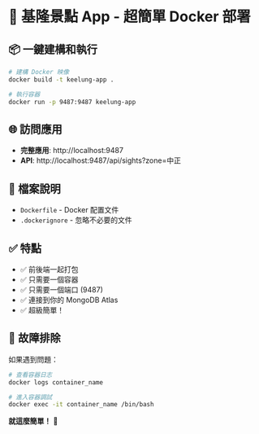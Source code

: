 # 🚀 基隆景點 App - 超簡單 Docker 部署

## 📦 一鍵建構和執行

```bash
# 建構 Docker 映像
docker build -t keelung-app .

# 執行容器
docker run -p 9487:9487 keelung-app
```

## 🌐 訪問應用

- **完整應用**: http://localhost:9487
- **API**: http://localhost:9487/api/sights?zone=中正

## 📁 檔案說明

- `Dockerfile` - Docker 配置文件
- `.dockerignore` - 忽略不必要的文件

## ✅ 特點

- ✅ 前後端一起打包
- ✅ 只需要一個容器
- ✅ 只需要一個端口 (9487)
- ✅ 連接到你的 MongoDB Atlas
- ✅ 超級簡單！

## 🔧 故障排除

如果遇到問題：
```bash
# 查看容器日志
docker logs container_name

# 進入容器調試
docker exec -it container_name /bin/bash
```

**就這麼簡單！** 🎉